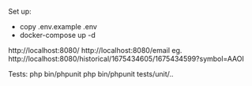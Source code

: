 Set up:
- copy .env.example .env
- docker-compose up -d

http://localhost:8080/
http://localhost:8080/email
eg. http://localhost:8080/historical/1675434605/1675434599?symbol=AAOI

Tests:
php bin/phpunit
php bin/phpunit tests/unit/..